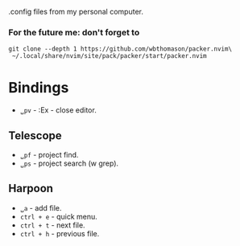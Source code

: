 .config files from my personal computer.


### For the future me: don't forget to
```
git clone --depth 1 https://github.com/wbthomason/packer.nvim\
 ~/.local/share/nvim/site/pack/packer/start/packer.nvim
```

# Bindings
- `␣pv` - :Ex - close editor.

## Telescope
- `␣pf` - project find.
- `␣ps` - project search (w grep).

## Harpoon
- `␣a` - add file.
- `ctrl + e` - quick menu.
- `ctrl + t` - next file.
- `ctrl + h` - previous file.
